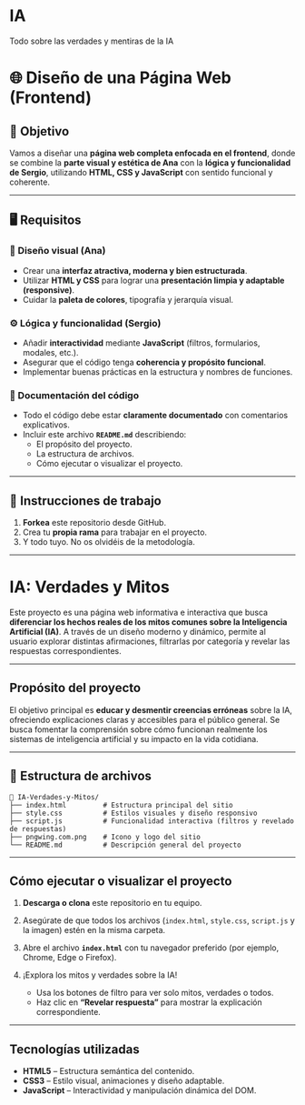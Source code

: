 # IA
Todo sobre las verdades y mentiras de la IA

# 🌐 Diseño de una Página Web (Frontend)

## 🎯 Objetivo

Vamos a diseñar una **página web completa enfocada en el frontend**, donde se combine la **parte visual y estética de Ana** con la **lógica y funcionalidad de Sergio**, utilizando **HTML, CSS y JavaScript** con sentido funcional y coherente.

---

## 🖥️ Requisitos

### 🎨 Diseño visual (Ana)
- Crear una **interfaz atractiva, moderna y bien estructurada**.  
- Utilizar **HTML y CSS** para lograr una **presentación limpia y adaptable (responsive)**.  
- Cuidar la **paleta de colores**, tipografía y jerarquía visual.  

### ⚙️ Lógica y funcionalidad (Sergio)
- Añadir **interactividad** mediante **JavaScript** (filtros, formularios, modales, etc.).  
- Asegurar que el código tenga **coherencia y propósito funcional**.  
- Implementar buenas prácticas en la estructura y nombres de funciones.

### 🧾 Documentación del código
- Todo el código debe estar **claramente documentado** con comentarios explicativos.  
- Incluir este archivo **`README.md`** describiendo:
  - El propósito del proyecto.  
  - La estructura de archivos.  
  - Cómo ejecutar o visualizar el proyecto.

---

## 🔧 Instrucciones de trabajo

1. **Forkea** este repositorio desde GitHub.  
2. Crea tu **propia rama** para trabajar en el proyecto.
3. Y todo tuyo. No os olvidéis de la metodología.

---

# IA: Verdades y Mitos

Este proyecto es una página web informativa e interactiva que busca **diferenciar los hechos reales de los mitos comunes sobre la Inteligencia Artificial (IA)**.
A través de un diseño moderno y dinámico, permite al usuario explorar distintas afirmaciones, filtrarlas por categoría y revelar las respuestas correspondientes.

---

## Propósito del proyecto

El objetivo principal es **educar y desmentir creencias erróneas** sobre la IA, ofreciendo explicaciones claras y accesibles para el público general.
Se busca fomentar la comprensión sobre cómo funcionan realmente los sistemas de inteligencia artificial y su impacto en la vida cotidiana.

---

## 📁 Estructura de archivos

```
📂 IA-Verdades-y-Mitos/
├── index.html         # Estructura principal del sitio
├── style.css          # Estilos visuales y diseño responsivo
├── script.js          # Funcionalidad interactiva (filtros y revelado de respuestas)
├── pngwing.com.png    # Icono y logo del sitio
└── README.md          # Descripción general del proyecto
```

---

## Cómo ejecutar o visualizar el proyecto

1. **Descarga o clona** este repositorio en tu equipo.
2. Asegúrate de que todos los archivos (`index.html`, `style.css`, `script.js` y la imagen) estén en la misma carpeta.
3. Abre el archivo **`index.html`** con tu navegador preferido (por ejemplo, Chrome, Edge o Firefox).
4. ¡Explora los mitos y verdades sobre la IA!

   * Usa los botones de filtro para ver solo mitos, verdades o todos.
   * Haz clic en **“Revelar respuesta”** para mostrar la explicación correspondiente.

---

## Tecnologías utilizadas

* **HTML5** – Estructura semántica del contenido.
* **CSS3** – Estilo visual, animaciones y diseño adaptable.
* **JavaScript** – Interactividad y manipulación dinámica del DOM.

